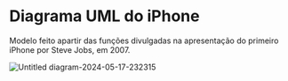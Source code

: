 # Diagrama UML do iPhone
Modelo feito apartir das funções divulgadas na apresentação do primeiro iPhone por Steve Jobs, em 2007.

![Untitled diagram-2024-05-17-232315](https://github.com/ja1steinert/desafioPOO/assets/168102307/31999911-c1ee-4b1e-96e6-bb64acec4bba)